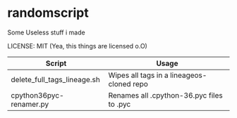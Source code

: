 # randomscript
Some Useless stuff i made

LICENSE: MIT (Yea, this things are licensed o.O)

| Script  | Usage
| ------- | --- 
| delete_full_tags_lineage.sh | Wipes all tags in a lineageos-cloned repo
| cpython36pyc-renamer.py | Renames all .cpython-36.pyc files to .pyc